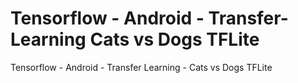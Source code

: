# Tensorflow - Android - Transfer-Learning Cats vs Dogs TFLite
Tensorflow - Android - Transfer Learning - Cats vs Dogs TFLite
